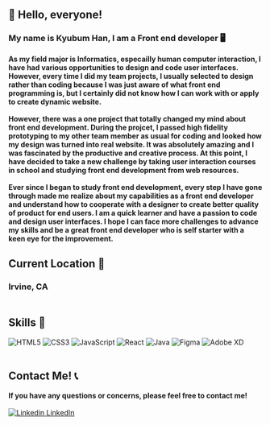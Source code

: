 ## 👋 Hello, everyone! 
### My name is Kyubum Han, I am a Front end developer 🖥
**As my field major is Informatics, especailly human computer interaction, I have had various opportunities to design and code user interfaces. However, every time I did my team projects, I usually selected to design rather than coding because I was just aware of what front end programming is, but I certainly did not know how I can work with or apply to create dynamic website.** <br><br>
**However, there was a one project that totally changed my mind about front end development. During the projcet, I passed high fidelity prototyping to my other team member as usual for coding and looked how my design was turned into real website. It was absolutely amazing and I was fascinated by the productive and creative process. At this point, I have decided to take a new challenge by taking user interaction courses in school and studying front end development from web resources.** <br><br>
**Ever since I began to study front end development, every step I have gone through made me realize about my capabilities as a front end developer and understand how to cooperate with a designer to create better quality of product for end users. I am a quick learner and have a passion to code and design user interfaces. I hope I can face more challenges to advance my skills and be a great front end developer who is self starter with a keen eye for the improvement.**

## Current Location 📍
### Irvine, CA <br><br>

## Skills 🔖
<img alt="HTML5" src="https://img.shields.io/badge/html5-%23E34F26.svg?&style=for-the-badge&logo=html5&logoColor=white"/> <img alt="CSS3" src="https://img.shields.io/badge/css3-%231572B6.svg?&style=for-the-badge&logo=css3&logoColor=white"/> <img alt="JavaScript" src="https://img.shields.io/badge/javascript-%23323330.svg?&style=for-the-badge&logo=javascript&logoColor=%23F7DF1E"/> <img alt="React" src="https://img.shields.io/badge/react-%2320232a.svg?&style=for-the-badge&logo=react&logoColor=%2361DAFB"/> <img alt="Java" src="https://img.shields.io/badge/java-%23ED8B00.svg?&style=for-the-badge&logo=java&logoColor=white"/> <img alt="Figma" src="https://img.shields.io/badge/figma-%23F24E1E.svg?&style=for-the-badge&logo=figma&logoColor=white"/> <img alt="Adobe XD" src="https://img.shields.io/badge/adobexd-%23FF26BE.svg?&style=for-the-badge&logo=adobexd&logoColor=white"/> <br><br>

## Contact Me! 📞
**If you have any questions or concerns, please feel free to contact me!** <br><br>
[![Linkedin](https://i.stack.imgur.com/gVE0j.png) LinkedIn](https://www.linkedin.com/in/kyubum-jason-han-843a191a5/)


<!---
ufo2849/ufo2849 is a ✨ special ✨ repository because its `README.md` (this file) appears on your GitHub profile.
You can click the Preview link to take a look at your changes.
--->
